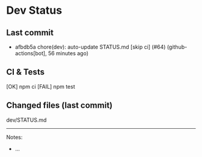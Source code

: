 # Dev Status

## Last commit
- afbdb5a chore(dev): auto-update STATUS.md [skip ci] (#64) (github-actions[bot], 56 minutes ago)
## CI & Tests
[OK] npm ci
[FAIL] npm test

## Changed files (last commit)
dev/STATUS.md

---
Notes:
- ...
